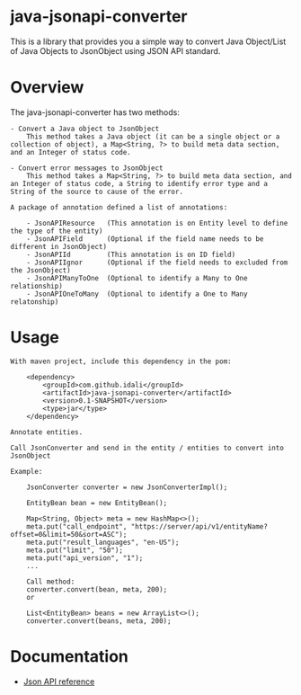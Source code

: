 # java-jsonapi-converter

This is a library that provides you a simple way to convert Java Object/List of Java Objects to JsonObject using JSON API standard.

# Overview

The java-jsonapi-converter has two methods:

	- Convert a Java object to JsonObject
		This method takes a Java object (it can be a single object or a collection of object), a Map<String, ?> to build meta data section, and an Integer of status code.

	- Convert error messages to JsonObject
		This method takes a Map<String, ?> to build meta data section, and an Integer of status code, a String to identify error type and a String of the source to cause of the error.

	A package of annotation defined a list of annotations:

		- JsonAPIResource 	(This annotation is on Entity level to define the type of the entity)
		- JsonAPIField		(Optional if the field name needs to be different in JsonObject)
		- JsonAPIId  		(This annotation is on ID field)
		- JsonAPIIgnor 		(Optional if the field needs to excluded from the JsonObject)
		- JsonAPIManyToOne	(Optional to identify a Many to One relationship)
		- JsonAPIOneToMany	(Optional to identify a One to Many relatonship)

	 
# Usage

	With maven project, include this dependency in the pom:

        <dependency>
            <groupId>com.github.idali</groupId>
            <artifactId>java-jsonapi-converter</artifactId>
            <version>0.1-SNAPSHOT</version>
            <type>jar</type>
        </dependency>

    Annotate entities.

    Call JsonConverter and send in the entity / entities to convert into JsonObject

    Example:

        JsonConverter converter = new JsonConverterImpl();

        EntityBean bean = new EntityBean();

        Map<String, Object> meta = new HashMap<>();
        meta.put("call_endpoint", "https://server/api/v1/entityName?offset=0&limit=50&sort=ASC");
        meta.put("result_languages", "en-US");
        meta.put("limit", "50");
        meta.put("api_version", "1");
        ...
 		
        Call method:
        converter.convert(bean, meta, 200);
        or

        List<EntityBean> beans = new ArrayList<>();
        converter.convert(beans, meta, 200);

# Documentation

- [Json API reference](http://jsonapi.org/)

	


